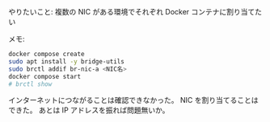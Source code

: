 やりたいこと: 複数の NIC がある環境でそれぞれ Docker コンテナに割り当てたい

メモ:

```sh
docker compose create
sudo apt install -y bridge-utils
sudo brctl addif br-nic-a <NIC名>
docker compose start
# brctl show
```

インターネットにつながることは確認できなかった。
NIC を割り当てることはできた。
あとは IP アドレスを振れば問題無いか。
